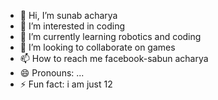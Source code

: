- 👋 Hi, I’m sunab acharya
- 👀 I’m interested in coding
- 🌱 I’m currently learning robotics and coding
- 💞️ I’m looking to collaborate on games
- 📫 How to reach me facebook-sabun acharya
- 😄 Pronouns: ...
- ⚡ Fun fact: i am just 12

<!---
WAKEUP-TO-REALITY/WAKEUP-TO-REALITY is a ✨ special ✨ repository because its `README.md` (this file) appears on your GitHub profile.
You can click the Preview link to take a look at your changes.
--->
